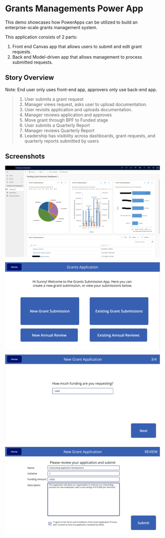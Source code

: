 # Grants Managements Power App

This demo showcases how PowerApps can be utilized to build an enterprise-scale grants management system. 

This application consists of 2 parts: 
1. Front end Canvas app that allows users to submit and edit grant requests.
2. Back end Model-driven app that allows management to process submitted requests.

## Story Overview 
Note: End user only uses front-end app, approvers only use back-end app.
>1. User submits a grant request
>2. Manager views request, asks user to upload documentation.
>3. User revisits application and uploads documentation.
>4. Manager reviews application and approves 
>5. Move grant through BPF to Funded stage
>6. User submits a Quarterly Report
>7. Manager reviews Quarterly Report
>8. Leadership has visibility across dashboards, grant requests, and quarterly reports submitted by users 

## Screenshots
![overview image](screenshots/model_driven_dashboard.png)

![overview image](screenshots/canvas_home.png)

![overview image](screenshots/canvas_submission_funding_scr.png)

![overview image](screenshots/canvas_submission_review.png)
